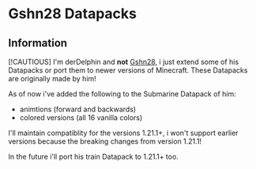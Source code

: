 # Gshn28 Datapacks

## Information

[!CAUTIOUS]
I'm derDelphin and **not** [Gshn28](https://www.youtube.com/@Gshn28/videos), i just extend some of his Datapacks or port them to newer versions of Minecraft. These Datapacks are originally made by him!

As of now i've added the following to the Submarine Datapack of him:

- animtions (forward and backwards)
- colored versions (all 16 vanilla colors)

I'll maintain compatiblity for the versions 1.21.1+, i won't support earlier versions because the breaking changes from version 1.21.1!

In the future i'll port his train Datapack to 1.21.1+ too.

